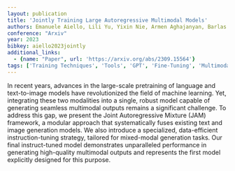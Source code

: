 ```yaml
---
layout: publication
title: 'Jointly Training Large Autoregressive Multimodal Models'
authors: Emanuele Aiello, Lili Yu, Yixin Nie, Armen Aghajanyan, Barlas Oguz
conference: "Arxiv"
year: 2023
bibkey: aiello2023jointly
additional_links:
  - {name: "Paper", url: 'https://arxiv.org/abs/2309.15564'}
tags: ['Training Techniques', 'Tools', 'GPT', 'Fine-Tuning', 'Multimodal Models', 'Pretraining Methods']
---
```

In recent years, advances in the large-scale pretraining of language and
text-to-image models have revolutionized the field of machine learning. Yet,
integrating these two modalities into a single, robust model capable of
generating seamless multimodal outputs remains a significant challenge. To
address this gap, we present the Joint Autoregressive Mixture (JAM) framework,
a modular approach that systematically fuses existing text and image generation
models. We also introduce a specialized, data-efficient instruction-tuning
strategy, tailored for mixed-modal generation tasks. Our final instruct-tuned
model demonstrates unparalleled performance in generating high-quality
multimodal outputs and represents the first model explicitly designed for this
purpose.
